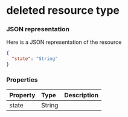 # deleted resource type



### JSON representation

Here is a JSON representation of the resource

```json
{
  "state": "String"
}

```
### Properties
| Property	   | Type	|Description|
|:---------------|:--------|:----------|
|state|String||
<!-- uuid: 4a54aedc-9941-48b5-a127-85135bedb3ea\n2015-10-09 15:14:07 UTC -->